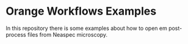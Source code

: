 # Orange Workflows Examples

In this repository there is some examples about how to open em post-process files from Neaspec microscopy.





